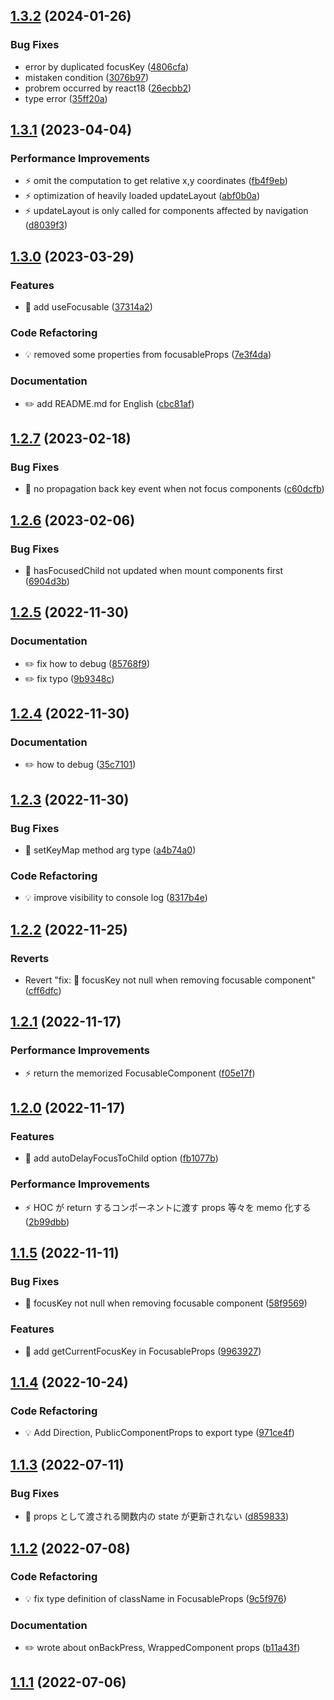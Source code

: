 ## [1.3.2](https://github.com/yuki153/react-spatial-navigation/compare/v1.3.1...v1.3.2) (2024-01-26)


### Bug Fixes

* error by duplicated focusKey ([4806cfa](https://github.com/yuki153/react-spatial-navigation/commit/4806cfa20774654532dcaabaeeb7337142a5a924))
* mistaken condition ([3076b97](https://github.com/yuki153/react-spatial-navigation/commit/3076b972df8a63edf58d2913369061a41bfdf3ec))
* probrem  occurred by react18 ([26ecbb2](https://github.com/yuki153/react-spatial-navigation/commit/26ecbb2524cf6977695329bdb4bcfe36284be871))
* type error ([35ff20a](https://github.com/yuki153/react-spatial-navigation/commit/35ff20a4d18d9bd72eb2c6b0f908c5c31035d808))

## [1.3.1](https://github.com/yuki153/react-spatial-navigation/compare/v1.3.0...v1.3.1) (2023-04-04)


### Performance Improvements

* ⚡️ omit the computation to get relative x,y coordinates ([fb4f9eb](https://github.com/yuki153/react-spatial-navigation/commit/fb4f9eb05e870c9cbd49f034b56cb3e5c00a3d70))
* ⚡️ optimization of heavily loaded updateLayout ([abf0b0a](https://github.com/yuki153/react-spatial-navigation/commit/abf0b0a5098b0fc866c8cfa13db3d585b593e186))
* ⚡️ updateLayout is only called for components affected by navigation ([d8039f3](https://github.com/yuki153/react-spatial-navigation/commit/d8039f3e71522c6adc1e12999289616916464b3c))

## [1.3.0](https://github.com/yuki153/react-spatial-navigation/compare/v1.2.7...v1.3.0) (2023-03-29)


### Features

* 🎸 add useFocusable ([37314a2](https://github.com/yuki153/react-spatial-navigation/commit/37314a24646b13a1fc2d5277134686087e3518f9))


### Code Refactoring

* 💡 removed some properties from focusableProps ([7e3f4da](https://github.com/yuki153/react-spatial-navigation/commit/7e3f4daa406da50ad626006a1228f8473f3b2897))


### Documentation

* ✏️ add README.md for English ([cbc81af](https://github.com/yuki153/react-spatial-navigation/commit/cbc81afb129cf7b9ea13ac11d90ca67f8f416e36))

## [1.2.7](https://github.com/yuki153/react-spatial-navigation/compare/v1.2.6...v1.2.7) (2023-02-18)


### Bug Fixes

* 🐛 no propagation back key event when not focus components ([c60dcfb](https://github.com/yuki153/react-spatial-navigation/commit/c60dcfbfb906b666d8238718e8fcb2ea79d437a2))

## [1.2.6](https://github.com/yuki153/react-spatial-navigation/compare/v1.2.5...v1.2.6) (2023-02-06)


### Bug Fixes

* 🐛 hasFocusedChild not updated when mount components first ([6904d3b](https://github.com/yuki153/react-spatial-navigation/commit/6904d3b7a24776cbdfcb630b428c0b0d36c5acb2))

## [1.2.5](https://github.com/yuki153/react-spatial-navigation/compare/v1.2.4...v1.2.5) (2022-11-30)


### Documentation

* ✏️ fix how to debug ([85768f9](https://github.com/yuki153/react-spatial-navigation/commit/85768f9f982872e1e8e5a7b027853e93e20a6b8e))
* ✏️ fix typo ([9b9348c](https://github.com/yuki153/react-spatial-navigation/commit/9b9348cc4df720753976aabc785d2e5651c364b3))

## [1.2.4](https://github.com/yuki153/react-spatial-navigation/compare/v1.2.3...v1.2.4) (2022-11-30)


### Documentation

* ✏️ how to debug ([35c7101](https://github.com/yuki153/react-spatial-navigation/commit/35c710178989ac0e4a37f7977c9bd686fbb7a2a5))

## [1.2.3](https://github.com/yuki153/react-spatial-navigation/compare/v1.2.2...v1.2.3) (2022-11-30)


### Bug Fixes

* 🐛 setKeyMap method arg type ([a4b74a0](https://github.com/yuki153/react-spatial-navigation/commit/a4b74a0ff70f376b80148ddd8db33d713f090f8e))


### Code Refactoring

* 💡 improve visibility to console log ([8317b4e](https://github.com/yuki153/react-spatial-navigation/commit/8317b4e4b10c8ba90822924a008d820d7d3ba34b))

## [1.2.2](https://github.com/yuki153/react-spatial-navigation/compare/v1.2.1...v1.2.2) (2022-11-25)


### Reverts

* Revert "fix: 🐛 focusKey not null when removing focusable component" ([cff6dfc](https://github.com/yuki153/react-spatial-navigation/commit/cff6dfc9fb169c058cebb720f17add9596d0aa8b))

## [1.2.1](https://github.com/yuki153/react-spatial-navigation/compare/v1.2.0...v1.2.1) (2022-11-17)


### Performance Improvements

* ⚡️ return the memorized FocusableComponent ([f05e17f](https://github.com/yuki153/react-spatial-navigation/commit/f05e17f5c4643cf579b394a0de7d9eaac96833c1))

## [1.2.0](https://github.com/yuki153/react-spatial-navigation/compare/v1.1.5...v1.2.0) (2022-11-17)


### Features

* 🎸 add autoDelayFocusToChild option ([fb1077b](https://github.com/yuki153/react-spatial-navigation/commit/fb1077b1f49b28e40f00d7c8f3254664675efe6d))


### Performance Improvements

* ⚡️ HOC が return するコンポーネントに渡す props 等々を memo 化する ([2b99dbb](https://github.com/yuki153/react-spatial-navigation/commit/2b99dbb361fe0d89c0bde0331db0d1787a47c803))

## [1.1.5](https://github.com/yuki153/react-spatial-navigation/compare/v1.1.4...v1.1.5) (2022-11-11)

### Bug Fixes

* 🐛 focusKey not null when removing focusable component ([58f9569](https://github.com/yuki153/react-spatial-navigation/pull/27/commits/58f95699f5781a5121c6983d21eeb8a8e7035fa7))

### Features

* 🎸 add getCurrentFocusKey in FocusableProps ([9963927](https://github.com/yuki153/react-spatial-navigation/pull/27/commits/9963927f21d0e76d807bf0a9d51579d0699ba8a0))

## [1.1.4](https://github.com/yuki153/react-spatial-navigation/compare/v1.1.3...v1.1.4) (2022-10-24)


### Code Refactoring

* 💡 Add Direction, PublicComponentProps to export type ([971ce4f](https://github.com/yuki153/react-spatial-navigation/commit/971ce4fe99760d71caca3f1b13b11340ab5f1a43))

## [1.1.3](https://github.com/yuki153/react-spatial-navigation/compare/v1.1.2...v1.1.3) (2022-07-11)


### Bug Fixes

* 🐛 props として渡される関数内の state が更新されない ([d859833](https://github.com/yuki153/react-spatial-navigation/commit/d8598334d2b9af8d044fe31bc36178d0d90b12ed))

## [1.1.2](https://github.com/yuki153/react-spatial-navigation/compare/v1.1.1...v1.1.2) (2022-07-08)


### Code Refactoring

* 💡 fix type definition of className in FocusableProps ([9c5f976](https://github.com/yuki153/react-spatial-navigation/commit/9c5f9761e4f69e068b5abd876306ca35efe2622e))


### Documentation

* ✏️ wrote about onBackPress, WrappedComponent props ([b11a43f](https://github.com/yuki153/react-spatial-navigation/commit/b11a43f35903fe3e5cafe3d2e77c7545ef0f7a35))

## [1.1.1](https://github.com/yuki153/react-spatial-navigation/compare/v1.1.0...v1.1.1) (2022-07-06)



